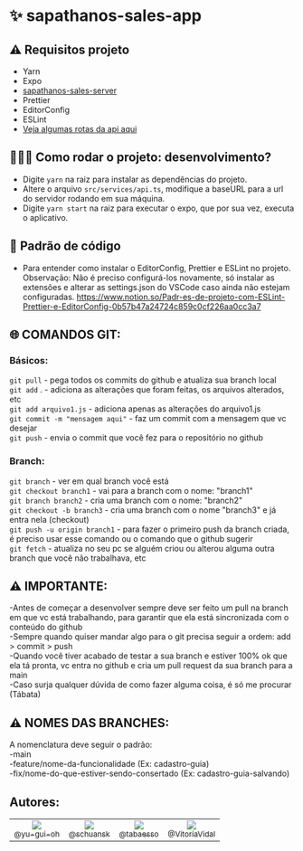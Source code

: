# ✨ sapathanos-sales-app

## ⚠ Requisitos projeto
-  Yarn
-  Expo
-  [sapathanos-sales-server](https://github.com/tabaesso/sapathanos-sales-server)
-  Prettier
-  EditorConfig
-  ESLint
- [Veja algumas rotas da api aqui](routes.md)

## 👩🏻‍💻 Como rodar o projeto: desenvolvimento?

   -  Digite `yarn` na raiz para instalar as dependências do projeto.
   -  Altere o arquivo `src/services/api.ts`, modifique a baseURL para a url do servidor rodando em sua máquina.
   -  Digite `yarn start` na raiz para executar o expo, que por sua vez, executa o aplicativo.

## 🛑 Padrão de código
   -  Para entender como instalar o EditorConfig, Prettier e ESLint no projeto. Observação: Não é preciso configurá-los novamente, só instalar as extensões e alterar as settings.json do VSCode caso ainda não estejam configuradas. https://www.notion.so/Padr-es-de-projeto-com-ESLint-Prettier-e-EditorConfig-0b57b47a24724c859c0cf226aa0cc3a7

## 🌐 COMANDOS GIT:

### Básicos:
`git pull` - pega todos os commits do github e atualiza sua branch local<br>
`git add` . - adiciona as alterações que foram feitas, os arquivos alterados, etc<br>
`git add arquivo1.js` - adiciona apenas as alterações do arquivo1.js<br>
`git commit -m "mensagem aqui"` - faz um commit com a mensagem que vc desejar<br>
`git push` - envia o commit que você fez para o repositório no github<br>

### Branch:
`git branch` - ver em qual branch você está<br>
`git checkout branch1` - vai para a branch com o nome: "branch1"<br>
`git branch branch2` - cria uma branch com o nome: "branch2"<br>
`git checkout -b branch3` - cria uma branch com o nome "branch3" e já entra nela (checkout)<br>
`git push -u origin branch1` - para fazer o primeiro push da branch criada, é preciso usar esse comando ou o comando que o github sugerir<br>
`git fetch` - atualiza no seu pc se alguém criou ou alterou alguma outra branch que você não trabalhava, etc<br>

## ⚠ IMPORTANTE:
-Antes de começar a desenvolver sempre deve ser feito um pull na branch em que vc está trabalhando, para garantir que ela está sincronizada com o conteúdo do github<br>
-Sempre quando quiser mandar algo para o git precisa seguir a ordem: add > commit > push<br>
-Quando você tiver acabado de testar a sua branch e estiver 100% ok que ela tá pronta, vc entra no github e cria um pull request da sua branch para a main<br>
-Caso surja qualquer dúvida de como fazer alguma coisa, é só me procurar (Tábata)<br>

## ⚠ NOMES DAS BRANCHES:
A nomenclatura deve seguir o padrão:<br>
-main<br>
-feature/nome-da-funcionalidade (Ex: cadastro-guia)<br>
-fix/nome-do-que-estiver-sendo-consertado (Ex: cadastro-guia-salvando)<br>

## Autores:

<table>
    <tr>
        <td style="text-align:center">
            <a href="https://github.com/yu-gui-oh" target="blank" rel="noopener"><img src="https://avatars1.githubusercontent.com/u/47790486?s=115&v=4"><br><sub>@yu-gui-oh</sub></a>
        </td>
        <td style="text-align:center">
            <a href="https://github.com/schuansk" target="blank" rel="noopener"><img src="https://avatars1.githubusercontent.com/u/11741138?s=115&v=4"><br><sub>@schuansk</sub></a>
        </td>
        <td style="text-align:center">
            <a href="https://github.com/tabaesso" target="blank" rel="noopener"><img src="https://avatars1.githubusercontent.com/u/43206830?s=115&v=4"><br><sub>@tabaesso</sub></a>
        </td>
        <td style="text-align:center">
            <a href="https://github.com/VitoriaVidal" target="blank" rel="noopener"><img src="https://avatars1.githubusercontent.com/u/47597666?s=115&v=4"><br><sub>@VitoriaVidal</sub></a>
        </td>
    </tr>
</table>
